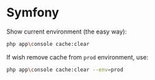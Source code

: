 # Symfony

Show current environment (the easy way):

```sh
php app\console cache:clear
```

If wish remove cache from `prod` environment, use:

```sh
php app\console cache:clear --env=prod
```
